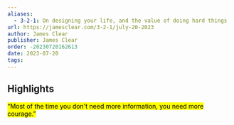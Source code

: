 ```yaml
---
aliases:
  - 3-2-1: On designing your life, and the value of doing hard things
url: https://jamesclear.com/3-2-1/july-20-2023
author: James Clear
publisher: James Clear
order: -20230720162613
date: 2023-07-20
tags:
---
```


## Highlights
<mark>“Most of the time you don't need more information, you need more courage.”</mark>

